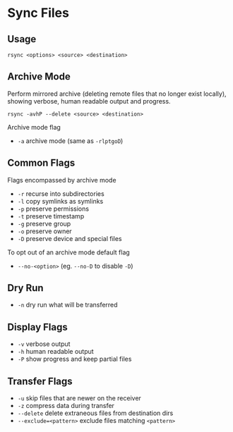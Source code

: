 # Sync Files

## Usage

    rsync <options> <source> <destination>

## Archive Mode

Perform mirrored archive (deleting remote files that no longer exist locally), showing verbose, human readable output and progress.

    rsync -avhP --delete <source> <destination>

Archive mode flag

- `-a` archive mode (same as `-rlptgoD`)

## Common Flags

Flags encompassed by archive mode

- `-r` recurse into subdirectories
- `-l` copy symlinks as symlinks
- `-p` preserve permissions
- `-t` preserve timestamp
- `-g` preserve group
- `-o` preserve owner
- `-D` preserve device and special files

To opt out of an archive mode default flag

- `--no-<option>` (eg. `--no-D` to disable `-D`)

## Dry Run

- `-n` dry run what will be transferred

## Display Flags

- `-v` verbose output
- `-h` human readable output
- `-P` show progress and keep partial files

## Transfer Flags

- `-u` skip files that are newer on the receiver
- `-z` compress data during transfer
- `--delete` delete extraneous files from destination dirs
- `--exclude=<pattern>` exclude files matching `<pattern>`
